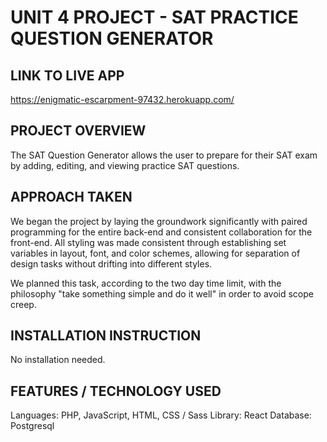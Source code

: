 # UNIT 4 PROJECT - SAT PRACTICE QUESTION GENERATOR

## LINK TO LIVE APP

https://enigmatic-escarpment-97432.herokuapp.com/

## PROJECT OVERVIEW
The SAT Question Generator allows the user to prepare for their SAT exam by adding, editing, and viewing practice SAT questions. 

## APPROACH TAKEN

We began the project by laying the groundwork significantly with paired programming for the entire back-end and consistent collaboration for the front-end. All styling was made consistent through establishing set variables in layout, font, and color schemes, allowing for separation of design tasks without drifting into different styles. 

We planned this task, according to the two day time limit, with the philosophy "take something simple and do it well" in order to avoid scope creep. 

## INSTALLATION INSTRUCTION

No installation needed.

## FEATURES / TECHNOLOGY USED

Languages: PHP, JavaScript, HTML, CSS / Sass
Library: React
Database: Postgresql

